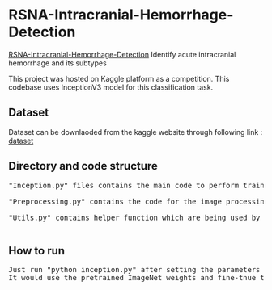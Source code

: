 # RSNA-Intracranial-Hemorrhage-Detection

[RSNA-Intracranial-Hemorrhage-Detection](https://www.kaggle.com/c/rsna-intracranial-hemorrhage-detection)
Identify acute intracranial hemorrhage and its subtypes

This project was hosted on Kaggle platform as a competition. This codebase  uses InceptionV3 model for this classification task.

## Dataset

Dataset can be downlaoded from the kaggle website through following link : [dataset](https://www.kaggle.com/c/rsna-intracranial-hemorrhage-detection/data)


## Directory and code structure

<pre>
"Inception.py" files contains the main code to perform training, validation and testing 

"Preprocessing.py" contains the code for the image processing such as adjusting the window level for the MRI images

"Utils.py" contains helper function which are being used by ineption.py

</pre>

## How to run
<pre>
Just run "python inception.py" after setting the parameters in the inception.py.
It would use the pretrained ImageNet weights and fine-tnue the model
</pre>

